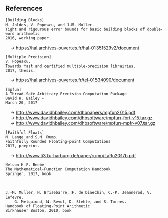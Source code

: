 ## References


```
[Building Blocks]
M. Joldes, V. Popescu, and J.M. Muller.
Tight and rigourous error bounds for basic building blocks of double-word arithmetic
2016, working paper.
```
&nbsp; &nbsp; &rarr;  https://hal.archives-ouvertes.fr/hal-01351529v2/document
```
[Multiple Precision]
V. Popescu.
Towards fast and certified multiple-precision librairies.
2017, thesis.
```
&nbsp; &nbsp; &rarr;  https://hal.archives-ouvertes.fr/tel-01534090/document      


```
[mpfun]
A Thread-Safe Arbitrary Precision Computation Package
David H. Bailey ∗
March 20, 2017
```
&nbsp; &nbsp; &rarr;  http://www.davidhbailey.com/dhbpapers/mpfun2015.pdf    
&nbsp; &nbsp; &rarr;  http://www.davidhbailey.com/dhbsoftware/mpfun-fort-v15.tar.gz    
&nbsp; &nbsp; &rarr;  http://www.davidhbailey.com/dhbsoftware/mpfun-mpfr-v07.tar.gz



```
[Faithful Floats]
M. Lange and S.M. Rump.
Faithfully Rounded Floating-point Computations
2017, preprint.
```
&nbsp; &nbsp; &rarr;  http://www.ti3.tu-harburg.de/paper/rump/LaRu2017b.pdf      


```
Nelson H.F. Beebe
The Mathematical-Function Computation Handbook
Springer, 2017, book
```
&nbsp;

```
J.-M. Muller, N. Brisebarre, F. de Dinechin, C.-P. Jeannerod, V. Lefevre,
    G. Melquiond, N. Revol, D. Stehle, and S. Torres.
Handbook of Floating-Point Arithmetic
Birkhauser Boston, 2010, book
```
&nbsp;
